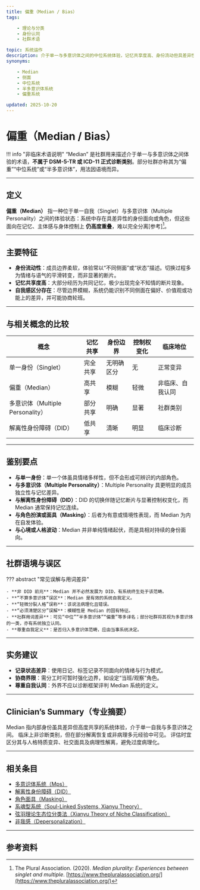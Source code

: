 ```yaml
---
title: 偏重（Median / Bias）
tags:

    - 理论与分类
    - 身份认同
    - 社群术语

topic: 系统运作
description: 介于单一与多意识体之间的中位系统体验，记忆共享度高、身份流动但具差异性，属非临床社群自我认同类别
synonyms:

    - Median
    - 侧面
    - 中位系统
    - 半多意识体系统
    - 偏重系统

updated: 2025-10-20
---
```


# 偏重（Median / Bias）

!!! info "非临床术语说明"
    “Median” 是社群用来描述介于单一与多意识体之间体验的术语，**不属于 DSM-5-TR 或 ICD-11 正式诊断类别**。部分社群亦称其为“偏重”“中位系统”或“半多意识体”，用法因语境而异。

---

## 定义

**偏重（Median）** 指一种位于单一自我（Singlet）与多意识体（Multiple Personality）之间的体验状态：系统中存在具差异性的身份面向或角色，但这些面向在记忆、主体感与身体控制上 **仍高度重叠**，难以完全分离[参考][^偏重-1]。

---

## 主要特征

- **身份流动性**：成员边界柔软，体验常以“不同侧面”或“状态”描述。切换过程多为情绪与语气的平滑转变，而非显著的断片。
- **记忆共享度高**：大部分经历为共同记忆，极少出现完全不知情的断片现象。
- **自我感区分存在**：尽管边界模糊，系统仍能识别不同侧面在偏好、价值观或功能上的差异，并可能协商轮班。

---

## 与相关概念的比较

| 概念 | 记忆共享 | 身份边界 | 控制权变化 | 临床地位 |
|------|-----------|-----------|-------------|-----------|
| 单一身份（Singlet） | 完全共享 | 无明确区分 | 无 | 正常变异 |
| 偏重（Median） | 高共享 | 模糊 | 轻微 | 非临床、自我认同 |
| 多意识体（Multiple Personality） | 部分共享 | 明确 | 显著 | 社群类别 |
| 解离性身份障碍（DID） | 低共享 | 清晰 | 明显 | 临床诊断 |

---

## 鉴别要点

- **与单一身份**：单一个体虽具情绪多样性，但不会形成可辨识的内部角色。
- **与多意识体（Multiple Personality）**：Multiple Personality 具更明显的成员独立性与记忆差异。
- **与解离性身份障碍（DID）**：DID 的切换伴随记忆断片与显著控制权变化，而 Median 通常保持记忆连续。
- **与角色扮演或面具（Masking）**：后者为有意或情境性表现，而 Median 为内在自发体验。
- **与心境或人格波动**：Median 并非单纯情绪起伏，而是具相对持续的身份面向。

---

## 社群语境与误区

??? abstract "常见误解与用词差异"

    - **非 DID 前兆**：Median 并不必然发展为 DID，有系统终生处于该范畴。
    - **“不算多意识体”误区**：Median 是有效的系统自我定义。
    - **“轻微分裂人格”误称**：该说法病理化且错误。
    - **“必须清楚区分”误解**：模糊性是 Median 的固有特征。
    - **社群用词差异**：可见“中位”“半多意识体”“偏重”等多译名；部分社群将其视为多意识体的一类，亦有系统独立认同。
    - **尊重自我定义**：是否归入多意识体范畴，应由当事系统决定。

---

## 实务建议

- **记录状态差异**：使用日记、标签记录不同面向的情绪与行为模式。
- **协商界限**：需分工时可暂时强化边界，如设定“当班/观察”角色。
- **尊重自我认同**：外界不应以诊断框架评判 Median 系统的定义。

---

## Clinician’s Summary（专业摘要）

Median 指内部身份虽具差异但高度共享的系统体验，介于单一自我与多意识体之间。
临床上非诊断类别，但在部分解离恢复或非病理多元经验中可见。
评估时宜区分其与人格特质变异、社交面具及病理性解离，避免过度病理化。

---

## 相关条目

- [多意识体系统（Mps）](Multiple_Personality_System.md)
- [解离性身份障碍（DID）](DID.md)
- [角色面具（Masking）](Masking.md)
- [系魂型系统（Soul-Linked Systems, Xianyu Theory）](Soul-Linked-Systems-Xianyu.md)
- [弦羽理论生态位分类法（Xianyu Theory of Niche Classification）](Xianyu-Theory-Niche-Classification.md)
- [非我感（Depersonalization）](Not-Me-Feeling.md)

---

## 参考资料

[^偏重-1]: The Plural Association. (2020). _Median plurality: Experiences between singlet and multiple_. [https://www.thepluralassociation.org/](https://www.thepluralassociation.org/)
[^偏重-2]: Howell, E. F. (2011). _Understanding and Treating Dissociative Identity Disorder: A Relational Approach_. Routledge.

